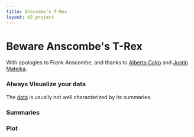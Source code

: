 ```yaml
---
title: Anscombe's T-Rex
layout: d3_project
---
```


# Beware Anscombe's T-Rex

With apologies to Frank Anscombe, and thanks to [Alberto Cairo](http://twitter.com/AlbertoCairo) and
[Justin Matejka](https://twitter.com/JustinMatejka/status/770682771656368128).

### Always Visualize your data

The [data](DinoAndNotDinoData.csv) is usually not well characterized
by its summaries.

### Summaries

<div id="the_summaries"></div>

### Plot

<div id="main"></div>

<div id="buttons"></div>
